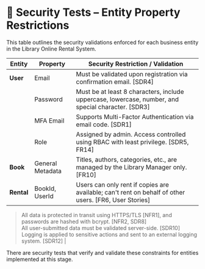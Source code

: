 # 🔐 Security Tests – Entity Property Restrictions

This table outlines the security validations enforced for each business entity in the Library Online Rental System.

| **Entity**     | **Property**          | **Security Restriction / Validation**                                                                                          |
|----------------|-----------------------|-------------------------------------------------------------------------------------------------------------------------------|
| **User**       | Email                 | Must be validated upon registration via confirmation email. [SDR4]                                                             |
|                | Password              | Must be at least 8 characters, include uppercase, lowercase, number, and special character. [SDR3]                            |
|                | MFA Email             | Supports Multi-Factor Authentication via email code. [SDR1]                                                                    |
|                | Role                  | Assigned by admin. Access controlled using RBAC with least privilege. [SDR5, FR14]                                             |
| **Book**       | General Metadata      | Titles, authors, categories, etc., are managed by the Library Manager only. [FR10]                                             |
| **Rental**     | BookId, UserId        | Users can only rent if copies are available; can't rent on behalf of other users. [FR6, User Stories]                          |

> All data is protected in transit using HTTPS/TLS [NFR1], and passwords are hashed with bcrypt. [NFR2, SDR8]  
> All user-submitted data must be validated server-side. [SDR10]  
> Logging is applied to sensitive actions and sent to an external logging system. [SDR12]                                                                          |

There are security tests that verify and validate these constraints for entities implemented at this stage.
